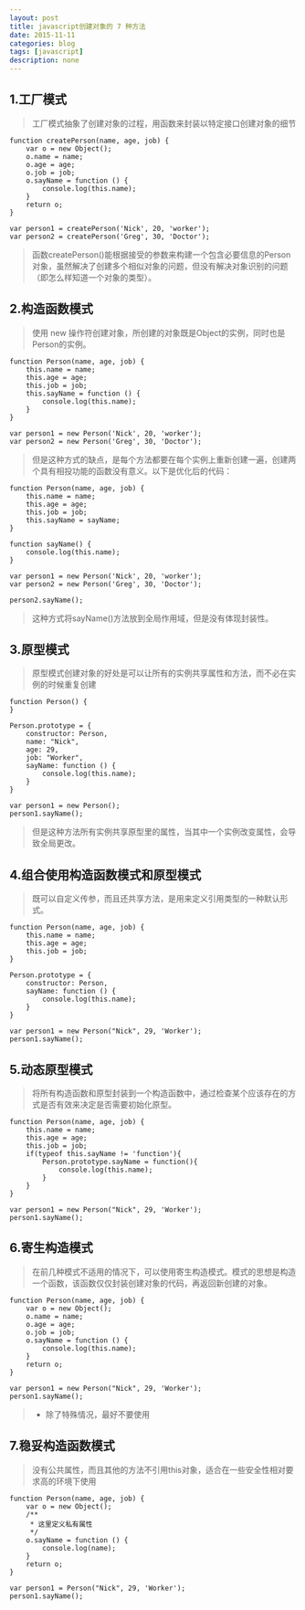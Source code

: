 ```yaml
---
layout: post
title: javascript创建对象的 7 种方法
date: 2015-11-11
categories: blog
tags: [javascript]
description: none
---
```


## 1.工厂模式

>工厂模式抽象了创建对象的过程，用函数来封装以特定接口创建对象的细节

    function createPerson(name, age, job) {
        var o = new Object();
        o.name = name;
        o.age = age;
        o.job = job;
        o.sayName = function () {
            console.log(this.name);
        }
        return o;
    }

    var person1 = createPerson('Nick', 20, 'worker');
    var person2 = createPerson('Greg', 30, 'Doctor');

>函数createPerson()能根据接受的参数来构建一个包含必要信息的Person对象，虽然解决了创建多个相似对象的问题，但没有解决对象识别的问题（即怎么样知道一个对象的类型）。

## 2.构造函数模式

>使用 new 操作符创建对象，所创建的对象既是Object的实例，同时也是Person的实例。

    function Person(name, age, job) {
        this.name = name;
        this.age = age;
        this.job = job;
        this.sayName = function () {
            console.log(this.name);
        }
    }

    var person1 = new Person('Nick', 20, 'worker');
    var person2 = new Person('Greg', 30, 'Doctor');

>但是这种方式的缺点，是每个方法都要在每个实例上重新创建一遍，创建两个具有相投功能的函数没有意义。以下是优化后的代码：

    function Person(name, age, job) {
        this.name = name;
        this.age = age;
        this.job = job;
        this.sayName = sayName;
    }

    function sayName() {
        console.log(this.name);
    }

    var person1 = new Person('Nick', 20, 'worker');
    var person2 = new Person('Greg', 30, 'Doctor');

    person2.sayName();

>这种方式将sayName()方法放到全局作用域，但是没有体现封装性。

## 3.原型模式

>原型模式创建对象的好处是可以让所有的实例共享属性和方法，而不必在实例的时候重复创建

    function Person() {
    }

    Person.prototype = {
        constructor: Person,
        name: "Nick",
        age: 29,
        job: "Worker",
        sayName: function () {
            console.log(this.name);
        }
    }

    var person1 = new Person();
    person1.sayName();

>但是这种方法所有实例共享原型里的属性，当其中一个实例改变属性，会导致全局更改。

## 4.组合使用构造函数模式和原型模式

>既可以自定义传参，而且还共享方法，是用来定义引用类型的一种默认形式。

    function Person(name, age, job) {
        this.name = name;
        this.age = age;
        this.job = job;
    }

    Person.prototype = {
        constructor: Person,
        sayName: function () {
            console.log(this.name);
        }
    }

    var person1 = new Person("Nick", 29, 'Worker');
    person1.sayName();

## 5.动态原型模式

>将所有构造函数和原型封装到一个构造函数中，通过检查某个应该存在的方式是否有效来决定是否需要初始化原型。

    function Person(name, age, job) {
        this.name = name;
        this.age = age;
        this.job = job;
        if(typeof this.sayName != 'function'){
            Person.prototype.sayName = function(){
                console.log(this.name);
            }
        }
    }

    var person1 = new Person("Nick", 29, 'Worker');
    person1.sayName();

## 6.寄生构造模式

>在前几种模式不适用的情况下，可以使用寄生构造模式。模式的思想是构造一个函数，该函数仅仅封装创建对象的代码，再返回新创建的对象。

    function Person(name, age, job) {
        var o = new Object();
        o.name = name;
        o.age = age;
        o.job = job;
        o.sayName = function () {
            console.log(this.name);
        }
        return o;
    }

    var person1 = new Person("Nick", 29, 'Worker');
    person1.sayName();

>* 除了特殊情况，最好不要使用

## 7.稳妥构造函数模式

>没有公共属性，而且其他的方法不引用this对象，适合在一些安全性相对要求高的环境下使用

    function Person(name, age, job) {
        var o = new Object();
        /**
         * 这里定义私有属性
         */
        o.sayName = function () {
            console.log(name);
        }
        return o;
    }

    var person1 = Person("Nick", 29, 'Worker');
    person1.sayName();



